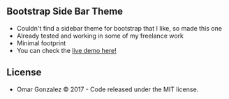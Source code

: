 
## Bootstrap Side Bar Theme

* Couldn't find a sidebar theme for bootstrap that I like, so made this one 
* Already tested and working in some of my freelance work
* Minimal footprint
* You can check the [live demo here! ](https://omar-gonzalez.github.io/bootstrap-sidebar/)

## License

* Omar Gonzalez &copy; 2017 - Code released under the MIT license.